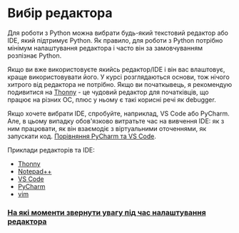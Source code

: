 # Вибір редактора


Для роботи з Python можна вибрати будь-який текстовий редактор або IDE, який
підтримує Python. Як правило, для роботи з Python потрібно мінімум налаштування
редактора і часто він за замовчуванням розпізнає Python.

Якщо ви вже використовуєте якийсь редактор/IDE і він вас влаштовує, краще
використовувати його. У курсі розглядаються основи, тож нічого хитрого від
редактора не потрібно. Якщо ви початкывець, я рекомендую подивитися на [Thonny](/tasks/editors/thonny/) -
це чудовий редактор для початківців, що працює на різних ОС, плюс у ньому є
такі корисні речі як debugger.

Якщо хочете вибрати IDE, спробуйте, наприклад, VS Code або PyCharm. Але, в
цьому випадку обов'язково витратьте час на вивчення IDE: як з ним працювати, як
він взаємодіє з віртуальними оточеннями, як запускати код.
[Порівняння PyCharm та VS Code](https://tangenttechnologies.ca/blog/pycharm-vs-vscode/).

Приклади редакторів та IDE:

* [Thonny](/tasks/editors/thonny/)
* [Notepad++](https://notepad-plus-plus.org/)
* [VS Code](https://code.visualstudio.com/)
* [PyCharm](https://www.jetbrains.com/pycharm/)
* [vim](/tasks/editors/vim/)


### [На які моменти звернути увагу під час налаштування редактора](/tasks/editors/prepare/)

